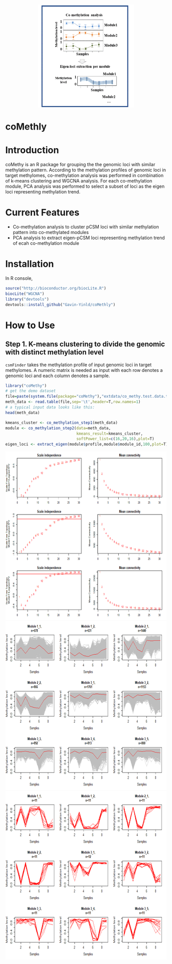 <div align=center><img width="300" height="320" src="https://github.com/Gavin-Yinld/coMethly/blob/master/figures/co-methy.gif"/></div>

# coMethly
# Introduction
coMethy is an R package for grouping the the genomic loci with similar methylation pattern. According to the methylation profiles of genomic loci in target methylomes, co-methylation analysis was performed in combination of k-means clustering and WGCNA analysis. For each co-methylation module, PCA analysis was performed to select a subset of loci as the eigen loci representing methylation trend.

# Current Features
* Co-methylation analysis to cluster pCSM loci with similar methylation pattern into co-methylated modules
* PCA analysis to extract eigen-pCSM loci representing methylation trend of ecah co-methylation module

# Installation
In R console,
```R
source("http://bioconductor.org/biocLite.R")
biocLite("WGCNA")
library("devtools")
devtools::install_github("Gavin-Yinld/coMethly")
```
# How to Use

## Step 1. K-means clustering to divide the genomic with distinct methylation level
`csmFinder` takes the methylation profile of input genomic loci in target methylomes. A numeric matrix is needed as input with each row denotes a genomic loci and each column denotes a sample.
```R
library("coMethy")
# get the demo dataset
file=paste(system.file(package="coMethy"),"extdata/co_methy.test.data.txt",sep='/')
meth_data <- read.table(file,sep='\t',header=T,row.names=1)
# a typical input data looks like this:
head(meth_data)
```
```R
kmeans_cluster <- co_methylation_step1(meth_data)
module <- co_methylation_step2(data=meth_data,
                               kmeans_result=kmeans_cluster,
                               softPower_list=c(16,20,16),plot=T)
eigen_loci <- extract_eigen(module$profile,module$module_id,100,plot=T)
```
<div align=center><img width="700" height="525" src="https://github.com/Gavin-Yinld/coMethly/blob/master/figures/power.png"/></div>
<div align=center><img width="700" height="525" src="https://github.com/Gavin-Yinld/coMethly/blob/master/figures/wgcna.png"/></div>
<div align=center><img width="700" height="525" src="https://github.com/Gavin-Yinld/coMethly/blob/master/figures/eigen_loci.png"/></div>

